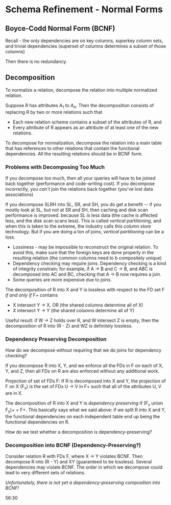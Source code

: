 # Schema Refinement - Normal Forms

## Boyce-Codd Normal Form (BCNF)

Recall - the only dependencies are on key columns, superkey column sets, and trivial dependencies (superset of columns determines a subset of those columns)

Then there is no redundancy.

## Decomposition

To normalize a relation, decompose the relation into multiple normalized relation.

Suppose R has attributes A<sub>1</sub> to A<sub>n</sub>. Then the decomposition consists of replacing R by two or more relations such that 

* Each new relation scheme contains a subset of the attributes of R, and
* Every attribute of R appears as an attribute of at least one of the new relations.

To decompose for normalization, decompose the relation into a main table that has references to other relations that contain the functional dependencies. All the resulting relations should be in BCNF form.

### Problems with Decomposing Too Much

If you decompose too much, then all your queries will have to be joined back together (performance and code-writing cost). If you decompose incorrectly, you *can't* join the relations back together (you've lost data associations)

If you decompose SLRH into SL, SR, and SH, you do get a benefit -- if you mostly look at SL, but not at SR and SH, then caching and disk scan performance is improved. because SL is less data (the cache is affected less, and the disk scan scans less). This is called *vertical partitioning*, and when this is taken to the extreme, the industry calls this *column store* technology. But if you are doing a ton of joins, *vertical partitioning* can be a loss.

* Lossiness - may be impossible to reconstruct the original relation. To avoid this, make sure that the foreign keys are done properly in the resulting relation (the common columns need to b compositely unique)
* Dependency checking may require joins. Dependency checking is a kind of integrity constrain; for example, if A -> B and C -> B, and ABC is decomposed into AC and BC, checking that A -> B now requires a join.
* Some queries are more expensive due to joins.

The decomposition of R into X and Y is lossless with respect to the FD set F *if and only if* F+ contains

* X intersect Y -> X, OR (the shared columns determine all of X)
* X intersect Y -> Y (the shared columns determine all of Y)

Useful result: if W -> Z holds over R, and W intersect Z is empty, then the decomposition of R into (R - Z) and WZ is definitely lossless.

### Dependency Preserving Decomposition

How do we decompose without requiring that we do joins for dependency checking?

If you decompose R into X, Y, and we enforce all the FDs in F on each of X, Y, and Z, then all FDs on R are also enforced without any additional work.

Projection of set of FDs F: If R is decomposed into X and Y, the projection of F on X (F<sub>x</sub>) is the set of FDs U -> V in F+ such that all of the attributes U, V are in X.

The decomposition of R into X and Y is *dependency preserving* if (F<sub>x</sub> union F<sub>y</sub>)+ = F+. This basically says what we said above: if we split R into X and Y, the functional dependencies on each independent table end up being the functional dependencies on R.

How do we test whether a decomposition is dependency-preserving?

### Decomposition into BCNF (Dependency-Preserving?)

Consider relation R with FDs F, where X -> Y violates BCNF. Then decompose R into (R - Y) and XY (guaranteed to be lossless). Several dependencies may violate BCNF. The order in which we decompose could lead to very different sets of relations.

*Unfortunately, there is not yet a dependency-preserving composition into BCNF!*

56:30





























